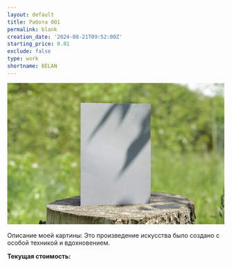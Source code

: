 ```yaml
---
layout: default
title: Работа 001
permalink: blank
creation_date: '2024-08-21T09:52:00Z'
starting_price: 0.01
exclude: false
type: work
shortname: BELAN
---
```


![Фото картины](blank-bifold-white-card-standing-wooden-desk-outdoor-with-floral-shadow-blurred-nature-background.jpg)

<p>Описание моей картины: Это произведение искусства было создано с особой техникой и вдохновением.</p>

<!-- Элемент, где будет отображаться стоимость -->
<p><strong>Текущая стоимость:</strong> <span id="price"></span></p>

<!-- Элемент для передачи данных в JavaScript через data-* атрибуты -->
<div id="art-data"
     data-creation-date="{{ page.creation_date }}"
     data-starting-price="{{ page.starting_price }}">
</div>

<script>
  // Получение данных из data-* атрибутов
  const artData = document.getElementById('art-data');
  const startingPrice = parseFloat(artData.getAttribute('data-starting-price'));
  const creationDate = new Date(artData.getAttribute('data-creation-date'));

  // Обновление цены каждую секунду
  function updatePrice() {
    const now = new Date();
    const secondsElapsed = Math.floor((now - creationDate) / 1000);
    const currentPrice = startingPrice + (secondsElapsed * 0.01);
    document.getElementById('price').innerText = `$${currentPrice.toFixed(2)}`;
  }

  // Обновляем цену при загрузке страницы
  updatePrice();

  // И продолжаем обновлять каждые 1000 миллисекунд (1 секунда)
  setInterval(updatePrice, 1000);
</script>
